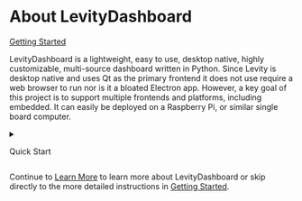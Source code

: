 # About LevityDashboard   <!-- {docsify-ignore} -->

<a href="#getting-started" id=next-section>Getting Started</a>

LevityDashboard is a lightweight, easy to use, desktop native, highly customizable, multi-source dashboard written in Python.
Since Levity is desktop native and uses Qt as the primary frontend it does not use require a web browser to run nor is it a bloated Electron app.
However, a key goal of this project is to support multiple frontends and platforms, including embedded.
It can easily be deployed on a Raspberry Pi, or similar single board computer.

<details id=quick-start>
<summary id="quick-start-expander">

Quick Start

</summary>

[quick-start](quick-start.md ':include')

<small>Requires Python 3.10+. Python 3.11 is now supported!</small>
</details>

Continue to [Learn More](about.md) to learn more about LevityDashboard or skip directly to the more detailed instructions in [Getting Started](getting-started.md).
